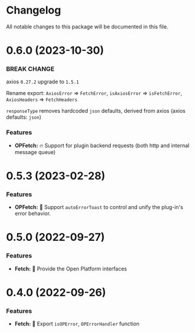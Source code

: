 # Changelog

All notable changes to this package will be documented in this file.

# 0.6.0 (2023-10-30)

### BREAK CHANGE

axios `0.27.2` upgrade to `1.5.1`

Rename export: `AxiosError` => `FetchError`, `isAxiosError` => `isFetchError`, `AxiosHeaders` => `FetchHeaders`

`responseType` removes hardcoded `json` defaults, derived from axios (axios defaults: `json`)

### Features

- **OPFetch:** 🔥 Support for plugin backend requests (both http and internal message queue)

# 0.5.3 (2023-02-28)

### Features

- **OPFetch:** 🌟 Support `autoErrorToast` to control and unify the plug-in's error behavior.

# 0.5.0 (2022-09-27)

### Features

- **Fetch:** 🌟 Provide the Open Platform interfaces

# 0.4.0 (2022-09-26)

### Features

- **Fetch:** 🌟 Export `isOPError`, `OPErrorHandler` function
